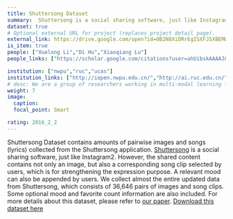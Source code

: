 ```yaml
---
title: Shuttersong Dataset
summary:  Shuttersong is a social sharing software, just like Instagram2. We collect almost the entire updated data from Shuttersong, which consists of 36,646 pairs of images and song clips.
dataset: true
# Optional external URL for project (replaces project detail page).
external_link: https://drive.google.com/open?id=0B2N8XiDRrEgISXFJSXBEMWpUMDA
is_item: true
people: ["Xuelong Li","Di Hu","Xiaoqiang Lu"]
people_links: ["https://scholar.google.com/citations?user=ahUibskAAAAJ&hl=en","https://dtaoo.github.io/","https://scholar.google.com.hk/citations?user=FRyuu2IAAAAJ&hl=zh-CN"]

institution: ["nwpu","ruc","ucas"]
institution_links: ["http://iopen.nwpu.edu.cn/","http://ai.ruc.edu.cn/","https://www.ucas.ac.cn/"]
# desc: We are a group of researchers working in multi-modal learning from the Renmin University of China and University of Rochester.
weight: 7
image:
  caption: 
  focal_point: Smart

rating: 2016_2_2
---
```


Shuttersong Dataset contains amounts of pairwise images and songs (lyrics) collected from the Shuttersong application. [Shuttersong](https://dtaoo.github.io/www.shuttersong.com) is a social sharing software, just like Instagram2. However, the shared content contains not only an image, but also a corresponding song clip selected by users, which is for strengthening the expression purpose. A relevant mood can also be appended by users. We collect almost the entire updated data from Shuttersong, which consists of 36,646 pairs of images and song clips. Some optional mood and favorite count information are also included. For more details about this dataset, please refer to [our paper](https://dtaoo.github.io/papers/2017_image2song.pdf). [Download this dataset here](https://drive.google.com/open?id=0B2N8XiDRrEgISXFJSXBEMWpUMDA)